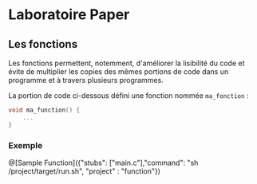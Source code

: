 # Laboratoire Paper

## Les fonctions

Les fonctions permettent, notemment, d'améliorer la lisibilité du code et évite de multiplier les copies des mêmes portions de code dans un programme et à travers plusieurs programmes.

La portion de code ci-dessous défini une fonction nommée `ma_fonction` :
```C
void ma_function() {
	...
}
```

### Exemple

@[Sample Function]({"stubs": ["main.c"],"command": "sh /project/target/run.sh", "project" : "function"})